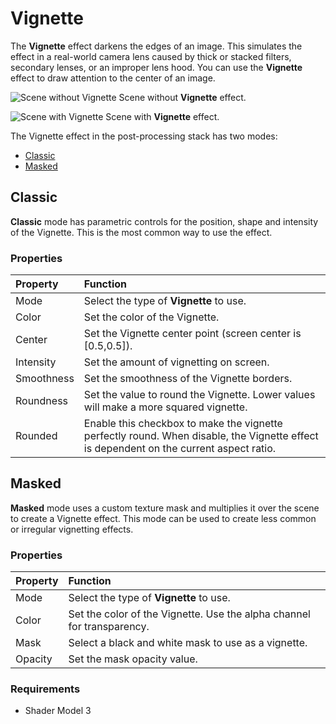 # Vignette

The **Vignette** effect darkens the edges of an image. This simulates the effect in a real-world camera lens caused by thick or stacked filters, secondary lenses, or an improper lens hood. You can use the **Vignette** effect to draw attention to the center of an image.

![Scene without Vignette](images/PostProcessing-Vignette-1.png)
Scene without **Vignette** effect.

![Scene with Vignette](images/PostProcessing-Vignette-2.png)
Scene with **Vignette** effect.

The Vignette effect in the post-processing stack has two modes:

- [Classic](#classic)
- [Masked](#masked)

<a name="classic"></a>
## Classic

**Classic** mode has parametric controls for the position, shape and intensity of the Vignette. This is the most common way to use the effect.

### Properties

| Property   | Function                                                 |
| :-------------- | :------------------------------------------------------------ |
| Mode       | Select the type of **Vignette** to use. |
| Color      | Set the color of the Vignette.      |
| Center     | Set the Vignette center point (screen center is [0.5,0.5]). |
| Intensity  | Set the amount of vignetting on screen.                              |
| Smoothness | Set the smoothness of the Vignette borders.                          |
| Roundness  | Set the value to round the Vignette. Lower values will make a more squared vignette.              |
| Rounded    | Enable this checkbox to make the vignette perfectly round. When disable, the Vignette effect is dependent on the current aspect ratio. |

<a name="masked"></a>
## Masked

**Masked** mode uses a custom texture mask and multiplies it over the scene to create a Vignette effect. This mode can be used to create less common or irregular vignetting effects.

### Properties

| Property  | Function                                            |
| :------------- | :------------------------------------------------------- |
| Mode      | Select the type of **Vignette** to use. |
| Color     | Set the color of the Vignette. Use the alpha channel for transparency. |
| Mask      | Select a black and white mask to use as a vignette.            |
| Opacity   | Set the mask opacity value.                                           |

### Requirements

- Shader Model 3

